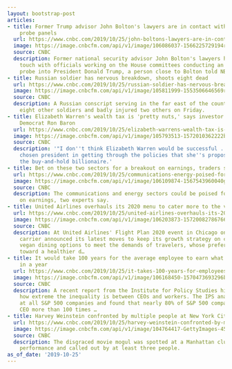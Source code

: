 ```yaml
---
layout: bootstrap-post
articles:
- title: Former Trump advisor John Bolton's lawyers are in contact with impeachment
    probe panels
  url: https://www.cnbc.com/2019/10/25/john-boltons-lawyers-are-in-contact-with-trump-impeachment-panels.html
  image: https://image.cnbcfm.com/api/v1/image/106086037-1566225729194rts2mbec.jpg?v=1572010102
  source: CNBC
  description: Former national security advisor John Bolton's lawyers have been in
    touch with officials working on the House committees conducting an impeachment
    probe into President Donald Trump, a person close to Bolton told NBC News on Friday.
- title: Russian soldier has nervous breakdown, shoots eight dead
  url: https://www.cnbc.com/2019/10/25/russian-soldier-has-nervous-break-down-shoots-eight-dead.html
  image: https://image.cnbcfm.com/api/v1/image/105811999-1553506646569russiakremlin.jpg?v=1553506706
  source: CNBC
  description: A Russian conscript serving in the far east of the country shot dead
    eight other soldiers and badly injured two others on Friday.
- title: Elizabeth Warren's wealth tax is 'pretty nuts,' says investor and lifelong
    Democrat Ron Baron
  url: https://www.cnbc.com/2019/10/25/elizabeth-warrens-wealth-tax-is-pretty-nuts-says-ron-baron.html
  image: https://image.cnbcfm.com/api/v1/image/105793513-1572010362222baron.jpg?v=1572010380
  source: CNBC
  description: '"I don''t think Elizabeth Warren would be successful ... if she were
    chosen president in getting through the policies that she''s proposing," says
    the buy-and-hold billionaire.'
- title: Bet on these two sectors for a breakout on earnings, traders say
  url: https://www.cnbc.com/2019/10/25/communications-energy-poised-for-breakouts-on-earnings-experts-say.html
  image: https://image.cnbcfm.com/api/v1/image/106109874-1567543960040gettyimages-1163401856.jpeg?v=1571392034
  source: CNBC
  description: The communications and energy sectors could be poised for a breakout
    on earnings, two experts say.
- title: United Airlines overhauls its 2020 menu to cater more to the vegan crowd
  url: https://www.cnbc.com/2019/10/25/united-airlines-overhauls-its-2020-menu-to-cater-more-to-vegans.html
  image: https://image.cnbcfm.com/api/v1/image/106203873-15720082786766n5a8183_1.jpg?v=1572009754
  source: CNBC
  description: At United Airlines' Flight Plan 2020 event in Chicago on Friday, the
    carrier announced its latest moves to keep its growth strategy on course, including
    vegan dining options to meet the demands of travelers, whose preferences are shifting
    toward a healthier d…
- title: It would take 100 years for the average employee to earn what their CEO makes
    in a year
  url: https://www.cnbc.com/2019/10/25/it-takes-100-years-for-employees-to-earn-what-their-ceo-makes-per-year.html
  image: https://image.cnbcfm.com/api/v1/image/106168450-1570473693296businessmanandflightattendant.jpg?v=1570473738
  source: CNBC
  description: A recent report from the Institute for Policy Studies highlights just
    how extreme the inequality is between CEOs and workers. The IPS analyzed pay data
    at all S&P 500 companies and found that nearly 80% of S&P 500 companies paid their
    CEO more than 100 times …
- title: Harvey Weinstein confronted by multiple people at New York City bar
  url: https://www.cnbc.com/2019/10/25/harvey-weinstein-confronted-by-multiple-people-at-new-york-city-bar.html
  image: https://image.cnbcfm.com/api/v1/image/104764417-GettyImages-452960956.jpg?v=1558670190
  source: CNBC
  description: The disgraced movie mogul was spotted at a Manhattan club during a
    performance and called out by at least three people.
as_of_date: '2019-10-25'
---
```


